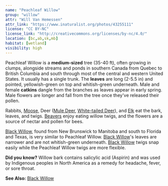 ```yaml
---
name: "Peachleaf Willow"
group: "willow"
attr: "Will Van Hemessen"
attr_link: "https://www.inaturalist.org/photos/43255111"
license: "CC BY-NC"
license_link: "http://creativecommons.org/licenses/by-nc/4.0/"
location: [bc,ab,sk,mb]
habitat: [wetland]
visibility: high
---
```

Peachleaf Willow is a **medium-sized** tree (35-40 ft), often growing in clumps, alongside streams and ponds in southern Canada from Quebec to British Columbia and south through most of the central and western United States. It usually has a single trunk. The **leaves** are long (2-5.5 in) and pointed, yellowish-green on top and whitish-green underneath. Male and female **catkins** dangle from the branches as leaves appear in early spring. Male flowers are longer and fall from the tree once they've released their pollen.

Rabbits, [Moose](/animals/moose), Deer ([Mule Deer](/animals/muledeer), [White-tailed Deer](/animals/whtdeer)), and [Elk](/animals/elk) eat the bark, leaves, and twigs. [Beavers](/animals/beaver) enjoy eating willow twigs, and the flowers are a source of nectar and pollen for bees.

[Black Willow](/trees/blackwil), found from New Brunswick to Manitoba and south to Florida and Texas, is very similar to Peachleaf Willow. [Black Willow](/trees/blackwil)'s leaves are narrower and are not whitish-green underneath. [Black Willow](/trees/blackwil) twigs snap easily while the Peachleaf Willow twigs are more flexible.

**Did you know?** Willow bark contains salicylic acid (Aspirin) and was used by Indigenous peoples in North America as a remedy for headache, fever, or sore throat.

<!-- generated, do not edit -->
**See Also:**
[Black Willow](/trees/blackwil)
